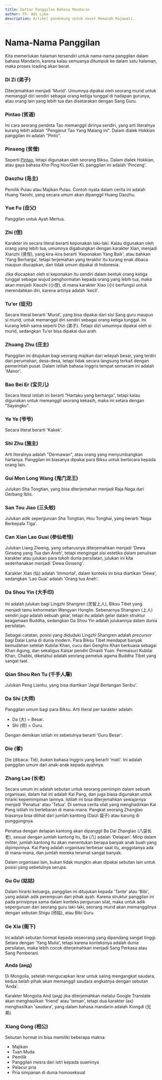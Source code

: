 ```yaml
---
title: Daftar Panggilan Bahasa Mandarin 
author: FX. Adi Lima
description: Artikel pendukung untuk novel Memanah Rajawali.
---
```


# Nama-Nama Panggilan

Kita memerlukan halaman tersendiri untuk nama-nama panggilan dalam bahasa Mandarin, karena kalau
semuanya ditumpuk ke dalam satu halaman, maka proses loading akan berat.

### <a name="dizi" id="dizi">Di Zi (弟子)</a>

Diterjemahkan menjadi 'Murid'. Umumnya dipakai oleh seorang murid untuk memanggil diri sendiri sebagai
orang ketiga tunggal di hadapan gurunya, atau orang lain yang lebih tua dan disetarakan dengan Sang Guru.


### <a name="pintao" id="pintao">Pintao (贫道)</a>

Ini cara seorang pendeta Tao memanggil dirinya sendiri, yang arti literalnya kurang lebih
adalah "Penganut Tao Yang Malang ini". Dalam dialek Hokkian panggilan ini adalah "Pinto".

### <a name="pinseng" id="pinseng">Pinseng (贫僧)</a>

Seperti [Pintao](#pintao), tetapi digunakan oleh seorang Biksu.
Dalam dialek Hokkian, atau gaya bahasa Kho Ping Hoo/Gan KL panggilan ini adalah 'Pinceng'.


### <a name="daozhu" id="daozhu">Daozhu (岛主)</a>

Pemilik Pulau atau Majikan Pulau. Contoh nyata dalam cerita ini adalah Huang Yaoshi, yang secara umum
akan dipanggil Huang Daozhu.


### <a name="yuefu" id="yuefu">Yue Fu (岳父)</a>

Panggilan untuk Ayah Mertua.


### <a name="zhi" id="zhi">Zhi (侄)</a>

Karakter ini secara literal berarti keponakan laki-laki. Kalau digunakan oleh orang yang lebih tua, umumnya
digabungkan dengan karakter Xian, menjadi Xianzhi (贤侄), yang kira-kira berarti 'Keponakan Yang Baik', atau bahkan
'Yang Berharga', tetapi terjemahan yang terakhir itu kurang enak dibaca maupun diucapkan, dan tidak umum dipakai
di Indonesia.

Jika diucapkan oleh si keponakan itu sendiri dalam bentuk orang ketiga tunggal sebagai wujud penghormatan kepada
orang yang lebih tua, maka akan menjadi Xiaozhi (小侄), di mana karakter Xiao (小) berfungsi untuk merendahkan diri,
karena artinya adalah 'kecil'.

### <a name="tu-er" id="tu-er">Tu'er (徒兒)</a>

Secara literal berarti 'Murid', yang bisa dipakai dari sisi Sang guru maupun si murid, untuk memanggil diri sendiri
sebagai orang ketiga tunggal. Ini kurang lebih sama seperti Dizi (弟子). Tetapi _dizi_ umumnya dipakai oleh si murid,
sedangkan Tu'er bisa dipakai dua arah. 


### <a name="zhuang-zhu" id="zhuang-zhu">Zhuang Zhu (庄主)</a>

Panggilan ini ditujukan bagi seorang majikan dari wilayah besar, yang terdiri dari perumahan, desa-desa, tetapi 
tidak secara langsung terkait dengan pemerintah pusat. Dalam istilah bahasa Inggris tempat semacam ini adalah 'Manor'.


### <a name="bao-bei-er" id="bao-bei-er">Bao Bei Er (宝贝儿)</a>

Secara literal istilah ini berarti "Hartaku yang berharga", tetapi kalau digunakan untuk memanggil seorang kekasih,
maka ini setara dengan "Sayangku".

### <a name="ye-ye" id="ye-ye">Ye Ye (爷爷)</a>

Secara literal berarti 'Kakek'.


### <a name="shizhu" id="shizhu">Shi Zhu (施主)</a>

Arti literalnya adalah "Dermawan", atau orang yang menyumbangkan hartanya. Panggilan ini biasanya dipakai para
Biksu untuk berbicara kepada orang lain.

### <a name="gui-men-long-wang" id="gui-men-long-wang">Gui Men Long Wang (鬼门龙王)</a>

Julukan Sha Tongtian, yang bisa diterjemahan menjadi Raja Naga dari Gerbang Iblis.

### <a name="san-tou-jiao" id="san-tou-jiao">San Tou Jiao (三头蛟)</a>

Julukan adik seperguruan Sha Tongtian, Hou Tonghai, yang berarti 'Naga Berkepala Tiga'.

### <a name="can-xian-lao-guai" id="can-xian-lao-guai">Can Xian Lao Guai (参仙老怪)</a>

Julukan Liang Ziweng, yang seharusnya diterjemahkan menjadi 'Dewa Ginseng yang Tua dan Aneh', tetapi mengingat
sisi estetika dalam penulisan karakter atau julukan para tokoh dunia persilatan, julukan ini kita sederhanakan
menjadi 'Dewa Ginseng'.

Karakter Xian (仙) adalah 'Immortal', dalam konteks ini bisa diartikan 'Dewa', sedangkan 'Lao Guai' adalah 'Orang tua Aneh'.

### <a name="da-shou-yin" id="da-shou-yin">Da Shou Yin (大手印)</a>

Ini adalah julukan bagi Lingzhi Shangren (灵智上人), Biksu Tibet yang menjadi tamu kehormatan Wangyan Honglie. Sebenarnya
Shangren (上人) sendiri _juga_ adalah sebuah gelar, tetapi itu adalah gelar dalam struktur keagamaan Buddha, sedangkan
Da Shou Yin adalah julukannya dalam dunia persilatan.

Sebagai catatan, posisi yang diduduki Lingzhi Shangren adalah _precursor_ bagi Dalai Lama di dunia modern. Para Biksu Tibet
mendapat banyak kemudahan setelah Kubilai Khan, cucu dari Genghis Khan berkuasa sebagai Khan Agung, dan sekaligus Kaisar
pendiri Dinasti Yuan. Permaisuri Kubilai Khan, Chabbi, diketahui adalah seorang pemeluk agama Buddha Tibet yang sangat taat.

### <a name="qian-shou-ren-tu" id="qian-shou-ren-tu">Qian Shou Ren Tu (千手人屠)</a>

Julukan Peng Lianhu, yang bisa diartikan 'Jagal Bertangan Seribu'.

### <a id="dashi" name="dashi">Da Shi (大师)</a>

Panggilan umum bagi para Biksu. Arti literal per karakter adalah:

- Da (大) = Besar.
- Shi (师) = Guru.

Dengan demikian istilah ini sebetulnya berarti 'Guru Besar'.


### <a name="die" id="die">Die (爹)</a>

Die (dibaca: Tiē), _bukan_ bahasa Inggris yang berarti 'mati'. 
Ini adalah panggilan umum dari anak-anak kepada ayahnya.


### <a name="zhang-lao" id="zhang-lao">Zhang Lao (长老)</a>

Secara umum ini adalah sebutan untuk seorang pemimpin dalam sebuah organisasi, dalam hal ini adalah Kai Pang, dan juga
biasa digunakan untuk hirarki kepemimpinan lainnya. Istilah ini bisa diterjemahkan sewajarnya menjadi 'Penatua' atau 'Tetua'.
Di semua cerita silat yang menghadirkan Kai Pang istilah ini bertebaran di mana-mana. Pangkat seorang Zhanglao biasanya
bisa dilihat dari jumlah kantong (Daizi 袋子) atau karung di punggungnya.

Penatua dengan delapan kantong akan dipanggil Ba Dai Zhanglao (八袋长老), sesuai dengan jumlah kantong itu, Ba (八) adalah 'Delapan'. Mirip dalam militer, jumlah kantong itu akan menentukan berapa banyak anak buah yang dipimpinnya. Kai Pang adalah
organisasi terbesar saat itu, anggotanya ada di mana-mana, dan jumlah mereka teramat sangat banyak.

Dalam organisasi lain, bukan tidak mungkin akan dipakai sebutan lain untuk posisi yang sebetulnya serupa.


### <a name="gugu" id="gugu">Gu Gu (姑姑)</a>

Dalam hirarki keluarga, panggilan ini ditujukan kepada 'Tante' atau 'Bibi', yang adalah adik perempuan dari pihak ayah.
Karena struktur panggilan ini pada prinsipnya sama dalam konteks perguruan silat, maka untuk adik seperguruan dari seorang
guru laki-laki, seorang murid akan memanggilnya dengan sebutan Shigu (师姑), atau Bibi Guru.


### <a name="gexia" id="gexia">Ge Xia (阁下)</a>

Ini adalah sebutan hormat kepada seseorang yang dipandang sangat tinggi. Setara dengan 'Yang Mulia', tetapi karena
konteksnya adalah dunia persilatan, maka lebih cocok diterjemahkan menjadi Sang Perkasa atau Sang Pemberani.

### <a name="anda" id="anda">Anda (анд)</a>

Di Mongolia, setelah mengucapkan ikrar untuk saling mengangkat saudara, kedua belah pihak akan memanggil saudara
angkatnya dengan sebutan 'Anda'.

Karakter Mongolia And (анд) jika diterjemahkan melalui Google Translate akan menghasilkan 'friend' atau 'teman',
tetapi dua karakter (ах) menghasilkan 'saudara', yang dalam bahasa mandarin adalah Xiongdi (兄弟).


### <a name="xiang-gong" id="xiang-gong">Xiang Gong (相公)</a>

Sebutan hormat ini bisa memiliki beberapa makna:

- Majikan
- Tuan Muda
- Pemilik
- Panggilan mesra dari istri kepada suaminya
- Pelacur pria
- Pria simpanan di dunia homoseksual



